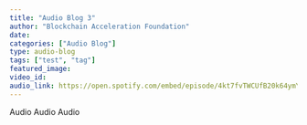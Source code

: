 ```yaml
---
title: "Audio Blog 3"
author: "Blockchain Acceleration Foundation"
date: 
categories: ["Audio Blog"]
type: audio-blog
tags: ["test", "tag"]
featured_image: 
video_id: 
audio_link: https://open.spotify.com/embed/episode/4kt7fvTWCUfB20k64ymYGk
---
```


Audio Audio Audio
